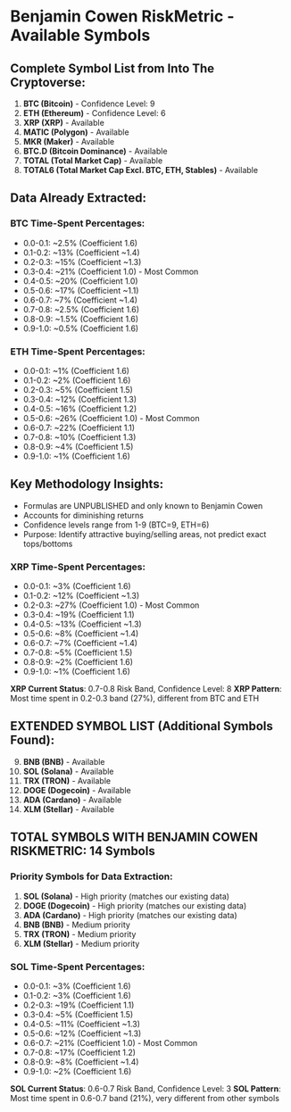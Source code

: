 # Benjamin Cowen RiskMetric - Available Symbols

## Complete Symbol List from Into The Cryptoverse:

1. **BTC (Bitcoin)** - Confidence Level: 9
2. **ETH (Ethereum)** - Confidence Level: 6
3. **XRP (XRP)** - Available
4. **MATIC (Polygon)** - Available
5. **MKR (Maker)** - Available
6. **BTC.D (Bitcoin Dominance)** - Available
7. **TOTAL (Total Market Cap)** - Available
8. **TOTAL6 (Total Market Cap Excl. BTC, ETH, Stables)** - Available

## Data Already Extracted:

### BTC Time-Spent Percentages:
- 0.0-0.1: ~2.5% (Coefficient 1.6)
- 0.1-0.2: ~13% (Coefficient ~1.4)
- 0.2-0.3: ~15% (Coefficient ~1.3)
- 0.3-0.4: ~21% (Coefficient 1.0) - Most Common
- 0.4-0.5: ~20% (Coefficient 1.0)
- 0.5-0.6: ~17% (Coefficient ~1.1)
- 0.6-0.7: ~7% (Coefficient ~1.4)
- 0.7-0.8: ~2.5% (Coefficient 1.6)
- 0.8-0.9: ~1.5% (Coefficient 1.6)
- 0.9-1.0: ~0.5% (Coefficient 1.6)

### ETH Time-Spent Percentages:
- 0.0-0.1: ~1% (Coefficient 1.6)
- 0.1-0.2: ~2% (Coefficient 1.6)
- 0.2-0.3: ~5% (Coefficient 1.5)
- 0.3-0.4: ~12% (Coefficient 1.3)
- 0.4-0.5: ~16% (Coefficient 1.2)
- 0.5-0.6: ~26% (Coefficient 1.0) - Most Common
- 0.6-0.7: ~22% (Coefficient 1.1)
- 0.7-0.8: ~10% (Coefficient 1.3)
- 0.8-0.9: ~4% (Coefficient 1.5)
- 0.9-1.0: ~1% (Coefficient 1.6)

## Key Methodology Insights:
- Formulas are UNPUBLISHED and only known to Benjamin Cowen
- Accounts for diminishing returns
- Confidence levels range from 1-9 (BTC=9, ETH=6)
- Purpose: Identify attractive buying/selling areas, not predict exact tops/bottoms



### XRP Time-Spent Percentages:
- 0.0-0.1: ~3% (Coefficient 1.6)
- 0.1-0.2: ~12% (Coefficient ~1.3)
- 0.2-0.3: ~27% (Coefficient 1.0) - Most Common
- 0.3-0.4: ~19% (Coefficient 1.1)
- 0.4-0.5: ~13% (Coefficient ~1.3)
- 0.5-0.6: ~8% (Coefficient ~1.4)
- 0.6-0.7: ~7% (Coefficient ~1.4)
- 0.7-0.8: ~5% (Coefficient 1.5)
- 0.8-0.9: ~2% (Coefficient 1.6)
- 0.9-1.0: ~1% (Coefficient 1.6)

**XRP Current Status**: 0.7-0.8 Risk Band, Confidence Level: 8
**XRP Pattern**: Most time spent in 0.2-0.3 band (27%), different from BTC and ETH



## EXTENDED SYMBOL LIST (Additional Symbols Found):

9. **BNB (BNB)** - Available
10. **SOL (Solana)** - Available
11. **TRX (TRON)** - Available
12. **DOGE (Dogecoin)** - Available
13. **ADA (Cardano)** - Available
14. **XLM (Stellar)** - Available

## TOTAL SYMBOLS WITH BENJAMIN COWEN RISKMETRIC: 14 Symbols

### Priority Symbols for Data Extraction:
1. **SOL (Solana)** - High priority (matches our existing data)
2. **DOGE (Dogecoin)** - High priority (matches our existing data)
3. **ADA (Cardano)** - High priority (matches our existing data)
4. **BNB (BNB)** - Medium priority
5. **TRX (TRON)** - Medium priority
6. **XLM (Stellar)** - Medium priority


### SOL Time-Spent Percentages:
- 0.0-0.1: ~3% (Coefficient 1.6)
- 0.1-0.2: ~3% (Coefficient 1.6)
- 0.2-0.3: ~19% (Coefficient 1.1)
- 0.3-0.4: ~5% (Coefficient 1.5)
- 0.4-0.5: ~11% (Coefficient ~1.3)
- 0.5-0.6: ~12% (Coefficient ~1.3)
- 0.6-0.7: ~21% (Coefficient 1.0) - Most Common
- 0.7-0.8: ~17% (Coefficient 1.2)
- 0.8-0.9: ~8% (Coefficient ~1.4)
- 0.9-1.0: ~2% (Coefficient 1.6)

**SOL Current Status**: 0.6-0.7 Risk Band, Confidence Level: 3
**SOL Pattern**: Most time spent in 0.6-0.7 band (21%), very different from other symbols


